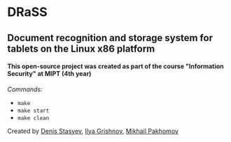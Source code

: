 # DRaSS 
## Document recognition and storage system for tablets on the Linux x86 platform

#### This open-source project was created as part of the course "Information Security" at MIPT (4th year)

*Commands:*
- ```make```
- ```make start```
- ```make clean```

Created by [Denis Stasyev](https://github.com/denisstasyev), [Ilya Grishnov](https://github.com/GRISHNOV), [Mikhail Pakhomov](https://github.com/mikhan333)
